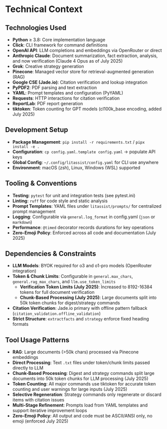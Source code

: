 # Technical Context

## Technologies Used

- **Python** ≥ 3.8: Core implementation language  
- **Click**: CLI framework for command definitions  
- **OpenAI API**: LLM completions and embeddings via OpenRouter or direct  
- **Anthropic Claude**: Document summarization, fact extraction, analysis, and now verification (Claude 4 Opus as of July 2025)  
- **Grok**: Creative strategy generation  
- **Pinecone**: Managed vector store for retrieval-augmented generation (RAG)  
- **Google CSE (Jade.io)**: Citation verification and lookup integration  
- **PyPDF2**: PDF parsing and text extraction  
- **YAML**: Prompt templates and configuration (PyYAML)  
- **Requests**: HTTP interactions for citation verification  
- **ReportLab**: PDF report generation  
- **tiktoken**: Token counting for GPT models (cl100k_base encoding, added July 2025)  

## Development Setup

- **Package Management**: `pip install -r requirements.txt` / `pipx install -e .`  
- **Configuration**: `cp config.yaml.template config.yaml` → populate API keys  
- **Global Config**: `~/.config/litassist/config.yaml` for CLI use anywhere  
- **Environment**: macOS (zsh), Linux, Windows (WSL) supported  

## Tooling & Conventions

- **Testing**: `pytest` for unit and integration tests (see pytest.ini)  
- **Linting**: `ruff` for code style and static analysis  
- **Prompt Templates**: YAML files under `litassist/prompts/` for centralized prompt management  
- **Logging**: Configurable via `general.log_format` in config.yaml (`json` or `markdown`)  
- **Performance**: `@timed` decorator records durations for key operations  
- **Zero-Emoji Policy**: Enforced across all code and documentation (July 2025)  

## Dependencies & Constraints

- **LLM Models**: BYOK required for o3 and o1-pro models (OpenRouter integration)  
- **Token & Chunk Limits**: Configurable in `general.max_chars`, `general.rag_max_chars`, and `llm.use_token_limits`
  - **Verification Token Limits (July 2025)**: Increased to 8192-16384 tokens for full document verification
  - **Chunk-Based Processing (July 2025)**: Large documents split into 50k token chunks for digest/strategy commands
- **Citation Verification**: Jade.io primary with offline pattern fallback (`citation_validation.offline_validation`)  
- **Strict Structure**: `extractfacts` and `strategy` enforce fixed heading formats  

## Tool Usage Patterns

- **RAG**: Large documents (>50k chars) processed via Pinecone embeddings  
- **Direct Processing**: Text `.txt` files under token/chunk limits passed directly to LLM  
- **Chunk-Based Processing**: Digest and strategy commands split large documents into 50k token chunks for LLM processing (July 2025)
- **Token Counting**: All major commands use tiktoken for accurate token counting and user warnings for large inputs (July 2025)
- **Selective Regeneration**: Strategy commands only regenerate or discard items with citation issues  
- **Multi-Stage Refinement**: Prompts load from YAML templates and support iterative improvement loops
- **Zero-Emoji Policy**: All output and code must be ASCII/ANSI only, no emoji (enforced July 2025)

